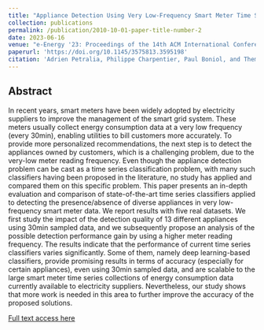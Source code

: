 ```yaml
---
title: "Appliance Detection Using Very Low-Frequency Smart Meter Time Series"
collection: publications
permalink: /publication/2010-10-01-paper-title-number-2
date: 2023-06-16
venue: "e-Energy '23: Proceedings of the 14th ACM International Conference on Future Energy Systems"
paperurl: 'https://doi.org/10.1145/3575813.3595198'
citation: 'Adrien Petralia, Philippe Charpentier, Paul Boniol, and Themis Palpanas. 2023. Appliance Detection Using Very Low-Frequency Smart Meter Time Series. In The 14th ACM International Conference on Future Energy Systems (e-Energy ’23), June 20–23, 2023, Orlando, FL, USA. ACM, New York, NY, USA, 12 pages. https://doi.org/10.1145/3575813.359519.'
---
```


## Abstract
In recent years, smart meters have been widely adopted by electricity suppliers to improve the management of the smart grid system. These meters usually collect energy consumption data at a very low frequency (every 30min), enabling utilities to bill customers more accurately. To provide more personalized recommendations, the next step is to detect the appliances owned by customers, which is a challenging problem, due to the very-low meter reading frequency. Even though the appliance detection problem can be cast as a time series classification problem, with many such classifiers having been proposed in the literature, no study has applied and compared them on this specific problem. This paper presents an in-depth evaluation and comparison of state-of-the-art time series classifiers applied to detecting the presence/absence of diverse appliances in very low-frequency smart meter data. We report results with five real datasets. We first study the impact of the detection quality of 13 different appliances using 30min sampled data, and we subsequently propose an analysis of the possible detection performance gain by using a higher meter reading frequency. The results indicate that the performance of current time series classifiers varies significantly. Some of them, namely deep learning-based classifiers, provide promising results in terms of accuracy (especially for certain appliances), even using 30min sampled data, and are scalable to the large smart meter time series collections of energy consumption data currently available to electricity suppliers. Nevertheless, our study shows that more work is needed in this area to further improve the accuracy of the proposed solutions.

[Full text access here](https://dl.acm.org/doi/fullHtml/10.1145/3575813.3595198)

